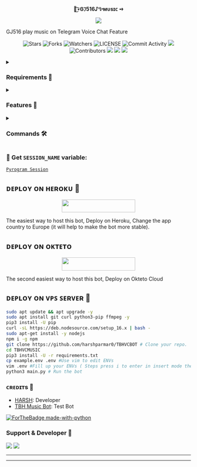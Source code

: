 <p align="center">
    <br><b>🦋͜͡⍣Ꮆﾌ516♪✨ᴍᴜsɪᴄ ➺</b><br>
</p>
<p align="center"><a href="https://t.me/ADVENTURE_FAMILYS"><img src="https://telegra.ph/file/db8765da6945e3c9333e6.jpg"></a></p>

 GJ516 play music on Telegram Voice Chat Feature</b><br>

<p align="center">
    <img src="https://img.shields.io/github/stars/harshparmar0/TBHVCBOT?style=for-the-badge" alt="Stars">
    <img src="https://img.shields.io/github/forks/harshparmar0/TBHVCBOT?style=for-the-badge" alt="Forks">
    <img src="https://img.shields.io/github/watchers/harshparmar0/TBHVCBOT?style=for-the-badge" alt="Watchers">
    <img src="https://img.shields.io/github/license/harshparmar0/TBHVCBOT?style=for-the-badge" alt="LICENSE">
    <img src="https://img.shields.io/github/commit-activity/w/harshparmar0/TBHVCBOT=for-the-badge" alt="Commit Activity">
    <a href="https://github.com/harshparmar0/TBHIVCBOT/commits/harshparmar0"> <img src="https://img.shields.io/github/last-commit/harshparmar0/TBHVCBOT?color=blue&logo=github&logoColor=green&style=for-the-badge" /></a>
    <img src="https://img.shields.io/github/contributors/harshparmar0/TBHVCBOT?style=for-the-badge" alt="Contributors">
    <a href="https://github.com/harshparmar0/TBHVCBOT/issues"> <img src="https://img.shields.io/github/issues/harshparmar0/TBHVCBOT?color=blueviolet&logo=github&logoColor=green&style=for-the-badge" /></a>
    <a href="https://github.com/harshparmar0/TBHVCBOT"> <img src="https://img.shields.io/github/repo-size/harshparmar0/TBHVCBOT?color=orange&logo=github&logoColor=green&style=for-the-badge" /></a>
    <a href="https://pypi.org/project/Pyrogram/"> <img src="https://img.shields.io/pypi/v/pyrogram?color=yellow&label=pyrogram&logo=python&logoColor=green&style=for-the-badge" /></a>
</p>

<details>
<summary><h3> Requirements 📝</h3></summary>

- FFmpeg
- NodeJS [nodesource.com](https://nodesource.com/)
- Python 3.7 or higher
- [PyTgCalls](https://github.com/pytgcalls/pytgcalls)
</details>

<details>
<summary><h3> Features 🔮</h3></summary>

- Yt-dL Fix
- Updated Plug-in
- Super Fast Bot
- No Lag Hang
- Fast Download Song From Server
- Program Updated
- Smooth Player
</details>

<details>
<summary><h3> Commands 🛠</h3></summary> 

- `/play <song name>` - play song you requested
- `/song <song name>` - download songs you want quickly
- `/ping` - Bot Online or Offine

#### Admins Only 👷‍♂️
- `/pause` - pause song play
- `/resume` - resume song play
- `/skip` - play next song
- `/end` - stop music play
</details>

### 🧪 Get `SESSION_NAME` variable:

[``Pyrogram Session``](https://telegram.me/StringFatherBot)

## ᴅᴇᴩʟᴏʏ ᴏɴ ʜᴇʀᴏᴋᴜ 🚀

<p align="center"><a href="https://heroku.com/deploy?template=https://github.com/harshparmar0/TBHVCBOT"> <img src="https://img.shields.io/badge/Deploy%20To%20Heroku-black?style=for-the-badge&logo=heroku" width="200" height="35.45"/></a></p>
The easiest way to host this bot, Deploy on Heroku, Change the app country to Europe (it will help to make the bot more stable).

## ᴅᴇᴩʟᴏʏ ᴏɴ ᴏᴋᴛᴇᴛᴏ

<p align="center"><a href="https://cloud.okteto.com/deploy?repository=https://github.com/harshparmar0/TBHVCBOT"><img src="https://img.shields.io/badge/Deploy%20To%20Okteto-informational?style=for-the-badge&logo=Okteto" width="200" height="35.45"/></a></p>
The second easiest way to host this bot, Deploy on Okteto Cloud

## ᴅᴇᴘʟᴏʏ ᴏɴ ᴠᴘꜱ ꜱᴇʀᴠᴇʀ 📡

```sh
sudo apt update && apt upgrade -y
sudo apt install git curl python3-pip ffmpeg -y
pip3 install -U pip
curl -sL https://deb.nodesource.com/setup_16.x | bash -
sudo apt-get install -y nodejs
npm i -g npm
git clone https://github.com/harshparmar0/TBHVCBOT # Clone your repo.
cd TBHVCMUSIC
pip3 install -U -r requirements.txt
cp example.env .env #Use vim to edit ENVs
vim .env #Fill up your ENVs ( Steps press i to enter in insert mode then edit the file. Press Esc to exit the editing mode then type :wq! and press Enter key to save the file.)
python3 main.py # Run the bot
```

### ᴄʀᴇᴅɪᴛs 💖
- [HARSH](https://github.com/harshparmar0): Developer
- [TBH Music Bot](https://telegram.me/TBH_MUSIC_BOT): Test Bot

[![ForTheBadge made-with-python](http://ForTheBadge.com/images/badges/made-with-python.svg)](https://www.python.org/)

### Support & Developer 🎑
<a href="https://telegram.me/SCHOOL_WALLI_MASTII"><img src="https://img.shields.io/badge/-Support%20Group-blue.svg?style=for-the-badge&logo=Telegram"></a>
<a href="https://telegram.me/anonymous_was_bot"><img src="https://img.shields.io/badge/%20Developer-blue.svg?style=for-the-badge&logo=Telegram"></a>

------------------------------------------------
-------------------------------------------------
